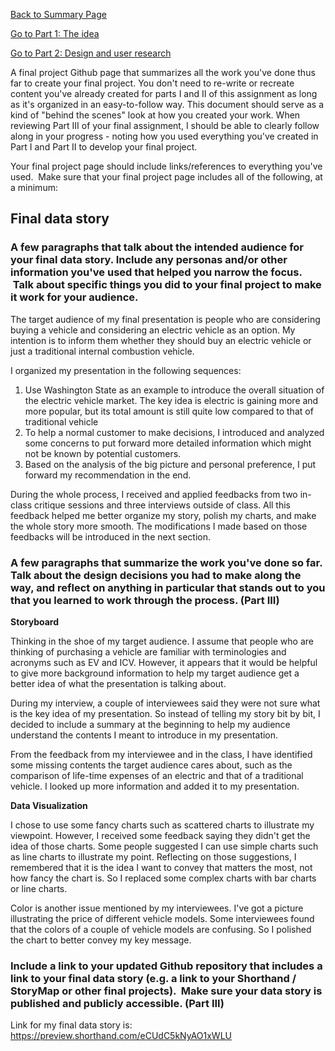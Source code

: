 [Back to Summary Page](/FinalProject-Summary.md)

[Go to Part 1: The idea](/FinalProject.md)

[Go to Part 2: Design and user research](/FinalProject2.md)


A final project Github page that summarizes all the work you've done thus far to create your final project.
You don't need to re-write or recreate content you've already created for parts I and II of this assignment as long as it's organized in an easy-to-follow way.
This document should serve as a kind of "behind the scenes" look at how you created your work.
When reviewing Part III of your final assignment, I should be able to clearly follow along in your progress - noting how you used everything you've created in Part I and Part II to develop your final project. 

Your final project page should include links/references to everything you've used.  Make sure that your final project page includes all of the following, at a minimum: 


## Final data story

### A few paragraphs that talk about the intended audience for your final data story. Include any personas and/or other information you've used that helped you narrow the focus.  Talk about specific things you did to your final project to make it work for your audience. 

The target audience of my final presentation is people who are considering buying a vehicle and considering an electric vehicle as an option. My intention is to inform them whether they should buy an electric vehicle or just a traditional internal combustion vehicle.

I organized my presentation in the following sequences: 

1. Use Washington State as an example to introduce the overall situation of the electric vehicle market. The key idea is electric is gaining more and more popular, but its total amount is still quite low compared to that of traditional vehicle
2. To help a normal customer to make decisions, I introduced and analyzed some concerns to put forward more detailed information which might not be known by potential customers.
3. Based on the analysis of the big picture and personal preference, I put forward my recommendation in the end.

During the whole process, I received and applied feedbacks from two in-class critique sessions and three interviews outside of class. All this feedback helped me better organize my story, polish my charts, and make the whole story more smooth. The modifications I made based on those feedbacks will be introduced in the next section.

### A few paragraphs that summarize the work you've done so far. Talk about the design decisions you had to make along the way, and reflect on anything in particular that stands out to you that you learned to work through the process. (Part III)

**Storyboard**

Thinking in the shoe of my target audience. I assume that people who are thinking of purchasing a vehicle are familiar with terminologies and acronyms such as EV and ICV. However, it appears that it would be helpful to give more background information to help my target audience get a better idea of what the presentation is talking about.

During my interview, a couple of interviewees said they were not sure what is the key idea of my presentation. So instead of telling my story bit by bit, I decided to include a summary at the beginning to help my audience understand the contents I meant to introduce in my presentation.

From the feedback from my interviewee and in the class, I have identified some missing contents the target audience cares about, such as the comparison of life-time expenses of an electric and that of a traditional vehicle. I looked up more information and added it to my presentation.

**Data Visualization**

I chose to use some fancy charts such as scattered charts to illustrate my viewpoint. However, I received some feedback saying they didn't get the idea of those charts. Some people suggested I can use simple charts such as line charts to illustrate my point. Reflecting on those suggestions, I remembered that it is the idea I want to convey that matters the most, not how fancy the chart is. So I replaced some complex charts with bar charts or line charts.

Color is another issue mentioned by my interviewees. I've got a picture illustrating the price of different vehicle models. Some interviewees found that the colors of a couple of vehicle models are confusing. So I polished the chart to better convey my key message.

### Include a link to your updated Github repository that includes a link to your final data story (e.g. a link to your Shorthand / StoryMap or other final projects).  Make sure your data story is published and publicly accessible. (Part III)

Link for my final data story is: https://preview.shorthand.com/eCUdC5kNyAO1xWLU
